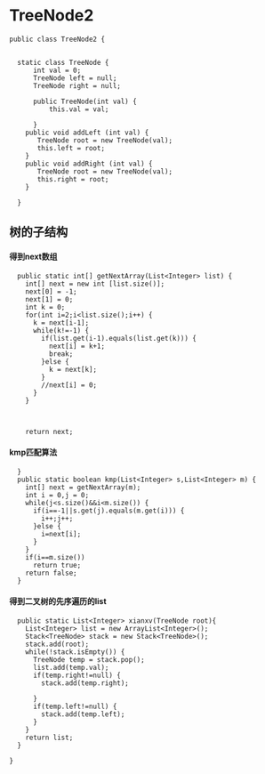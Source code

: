# TreeNode2


    public class TreeNode2 {


      static class TreeNode {
          int val = 0;
          TreeNode left = null;
          TreeNode right = null;

          public TreeNode(int val) {
              this.val = val;

          }
        public void addLeft (int val) {
           TreeNode root = new TreeNode(val);
           this.left = root;
        }
        public void addRight (int val) {
           TreeNode root = new TreeNode(val);
           this.right = root;
        }

      }

##  树的子结构

####  得到next数组
      public static int[] getNextArray(List<Integer> list) {
        int[] next = new int [list.size()];
        next[0] = -1;
        next[1] = 0;
        int k = 0;
        for(int i=2;i<list.size();i++) {
          k = next[i-1];
          while(k!=-1) {
            if(list.get(i-1).equals(list.get(k))) {
              next[i] = k+1;
              break;
            }else {
              k = next[k];
            }
            //next[i] = 0;
          }
        }



        return next;
####  kmp匹配算法
      }
      public static boolean kmp(List<Integer> s,List<Integer> m) {
        int[] next = getNextArray(m);
        int i = 0,j = 0;
        while(j<s.size()&&i<m.size()) {
          if(i==-1||s.get(j).equals(m.get(i))) {
            i++;j++;
          }else {
            i=next[i];
          }
        }
        if(i==m.size())
          return true;
        return false;
      }
####  得到二叉树的先序遍历的list
      public static List<Integer> xianxv(TreeNode root){
        List<Integer> list = new ArrayList<Integer>();
        Stack<TreeNode> stack = new Stack<TreeNode>();
        stack.add(root);
        while(!stack.isEmpty()) {
          TreeNode temp = stack.pop();
          list.add(temp.val);
          if(temp.right!=null) {
            stack.add(temp.right);

          }
          if(temp.left!=null) {
            stack.add(temp.left);
          }
        }
        return list;
      }

    }


